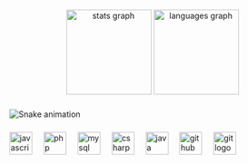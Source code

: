<!-- <img src="https://raw.githubusercontent.com/artur-al/artur-al/output/snake.svg" alt="Snake animation" /> -->

###

<div align="center">
  <img src="https://github-readme-stats.vercel.app/api?username=artur-al&hide_title=false&hide_rank=false&show_icons=true&include_all_commits=true&count_private=true&disable_animations=false&theme=dracula&locale=en&hide_border=false&order=1" height="150" alt="stats graph"  />
  <img src="https://github-readme-stats.vercel.app/api/top-langs?username=artur-al&locale=en&hide_title=false&layout=compact&card_width=320&langs_count=5&theme=dracula&hide_border=false&order=2" height="150" alt="languages graph"  />
</div>

###
<!--
<picture>
  <source media="(prefers-color-scheme: dark)" srcset="https://raw.githubusercontent.com/artur-al/artur-al/output/pacman-contribution-graph-dark.svg">
  <source media="(prefers-color-scheme: light)" srcset="https://raw.githubusercontent.com/artur-al/artur-al/output/pacman-contribution-graph.svg">
  <img alt="pacman contribution graph" src="https://raw.githubusercontent.com/artur-al/artur-al/output/pacman-contribution-graph.svg">
</picture>

###
-->
<img src="https://raw.githubusercontent.com/artur-al/artur-al/output/snake.svg" alt="Snake animation" />

###

<div align="left">
  <img src="https://cdn.jsdelivr.net/gh/devicons/devicon/icons/javascript/javascript-original.svg" height="40" alt="javascript logo"  />
  <img width="12" />
  <img src="https://cdn.jsdelivr.net/gh/devicons/devicon/icons/php/php-original.svg" height="40" alt="php logo"  />
  <img width="12" />
  <img src="https://cdn.jsdelivr.net/gh/devicons/devicon/icons/mysql/mysql-original.svg" height="40" alt="mysql logo"  />
  <img width="12" />
  <img src="https://cdn.jsdelivr.net/gh/devicons/devicon/icons/csharp/csharp-original.svg" height="40" alt="csharp logo"  />
  <img width="12" />
  <img src="https://cdn.jsdelivr.net/gh/devicons/devicon/icons/java/java-original.svg" height="40" alt="java logo"  />
  <img width="12" />
  <img src="https://cdn.jsdelivr.net/gh/devicons/devicon/icons/github/github-original.svg" height="40" alt="github logo"  />
  <img width="12" />
  <img src="https://cdn.jsdelivr.net/gh/devicons/devicon/icons/git/git-original.svg" height="40" alt="git logo"  />
</div>

###

###

###
